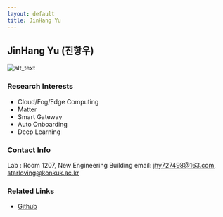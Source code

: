 ```yaml
---
layout: default
title: JinHang Yu
---
```


## JinHang Yu (진항우)
![alt_text](../assets/img/profile_JinHangYu.png)

### Research Interests
- Cloud/Fog/Edge Computing
- Matter
- Smart Gateway
- Auto Onboarding
- Deep Learning

### Contact Info
Lab : Room 1207, New Engineering Building
email: jhy727498@163.com, starloving@konkuk.ac.kr

### Related Links
* [Github](https://github.com/starloving)
